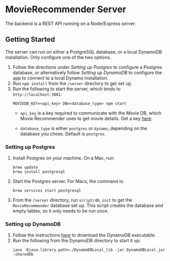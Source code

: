 # MovieRecommender Server
The backend is a REST API running on a Node/Express server.

## Getting Started
The server can run on either a PostgreSQL database, or a local DynamoDB installation.
Only configure one of the two options.

1. Follow the directions under _Setting up Postgres_ to configure a Postgres database, or
   alternatively follow _Setting up DynamoDB_ to configure the app to connect to a local
   Dynamo installation.
1. Run `npm install` from the `/server` directory to get set up.
1. Run the following to start the server, which binds to `http://localhost:3001`:
   ```
   MOVIEDB_KEY=<api_key> DB=<database_type> npm start
   ```
   - `api_key` is a key required to communicate with the Movie DB, which Movie Recommender
   uses to get movie details. Get a key [here](https://www.themoviedb.org/documentation/api).
   
   - `database_type` is either `postgres` or `dynamo`, depending on the database you chose.
   Default is `postgres`.

### Setting up Postgres
1. Install Postgres on your machine. On a Mac, run:
    ```
    brew update
    brew install postgresql
    ```
1. Start the Postgres server. For Macs, the command is:
   ```
   brew services start postgresql
   ```
1. From the `/server` directory, run `script/db_init` to get the `MovieRecommender`
   database set up. This script creates the database and empty tables, so it only needs to be run once.

### Setting up DynamoDB
1. Follow the instructions [here](https://docs.aws.amazon.com/amazondynamodb/latest/developerguide/DynamoDBLocal.DownloadingAndRunning.html)
   to download the DynamoDB executable.
1. Run the following from the DynamoDB directory to start it up:
   ```
   java -Djava.library.path=./DynamoDBLocal_lib -jar DynamoDBLocal.jar -sharedDb
   ```
